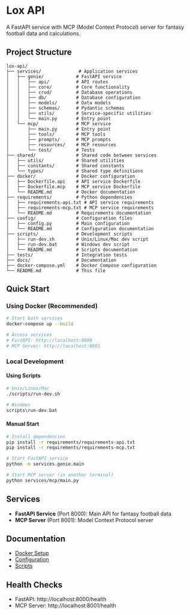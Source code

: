 # Lox API

A FastAPI service with MCP (Model Context Protocol) server for fantasy football data and calculations.

## Project Structure

```
lox-api/
├── services/              # Application services
│   ├── genie/            # FastAPI service
│   │   ├── api/          # API routes
│   │   ├── core/         # Core functionality
│   │   ├── crud/         # Database operations
│   │   ├── db/           # Database configuration
│   │   ├── models/       # Data models
│   │   ├── schemas/      # Pydantic schemas
│   │   ├── utils/        # Service-specific utilities
│   │   └── main.py       # Entry point
│   └── mcp/              # MCP service
│       ├── main.py       # Entry point
│       ├── tools/        # MCP tools
│       ├── prompts/      # MCP prompts
│       ├── resources/    # MCP resources
│       └── test/         # Tests
├── shared/               # Shared code between services
│   ├── utils/            # Shared utilities
│   ├── constants/        # Shared constants
│   └── types/            # Shared type definitions
├── docker/               # Docker configuration
│   ├── Dockerfile.api    # API service Dockerfile
│   ├── Dockerfile.mcp    # MCP service Dockerfile
│   └── README.md         # Docker documentation
├── requirements/         # Python dependencies
│   ├── requirements-api.txt # API service requirements
│   ├── requirements-mcp.txt # MCP service requirements
│   └── README.md         # Requirements documentation
├── config/               # Configuration files
│   ├── config.py         # Main configuration
│   └── README.md         # Configuration documentation
├── scripts/              # Development scripts
│   ├── run-dev.sh        # Unix/Linux/Mac dev script
│   ├── run-dev.bat       # Windows dev script
│   └── README.md         # Scripts documentation
├── tests/                # Integration tests
├── docs/                 # Documentation
├── docker-compose.yml    # Docker Compose configuration
└── README.md             # This file
```

## Quick Start

### Using Docker (Recommended)

```bash
# Start both services
docker-compose up --build

# Access services
# FastAPI: http://localhost:8000
# MCP Server: http://localhost:8001
```

### Local Development

#### Using Scripts

```bash
# Unix/Linux/Mac
./scripts/run-dev.sh

# Windows
scripts\run-dev.bat
```

#### Manual Start

```bash
# Install dependencies
pip install -r requirements/requirements-api.txt
pip install -r requirements/requirements-mcp.txt

# Start FastAPI service
python -m services.genie.main

# Start MCP server (in another terminal)
python services/mcp/main.py
```

## Services

- **FastAPI Service** (Port 8000): Main API for fantasy football data
- **MCP Server** (Port 8001): Model Context Protocol server

## Documentation

- [Docker Setup](docker/README-Docker.md)
- [Configuration](config/README.md)
- [Scripts](scripts/README.md)

## Health Checks

- FastAPI: http://localhost:8000/health
- MCP Server: http://localhost:8001/health
